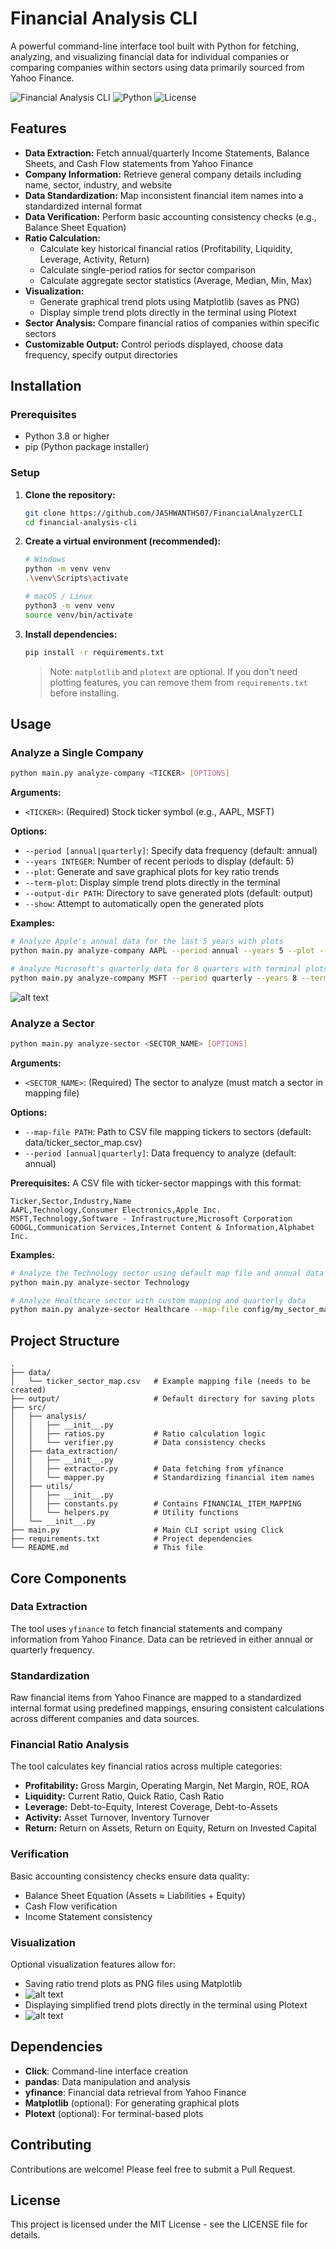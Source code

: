 # Financial Analysis CLI

A powerful command-line interface tool built with Python for fetching, analyzing, and visualizing financial data for individual companies or comparing companies within sectors using data primarily sourced from Yahoo Finance.

![Financial Analysis CLI](https://img.shields.io/badge/Financial-Analysis%20CLI-blue)
![Python](https://img.shields.io/badge/Python-3.8+-green)
![License](https://img.shields.io/badge/License-MIT-yellow)

## Features

* **Data Extraction:** Fetch annual/quarterly Income Statements, Balance Sheets, and Cash Flow statements from Yahoo Finance
* **Company Information:** Retrieve general company details including name, sector, industry, and website
* **Data Standardization:** Map inconsistent financial item names into a standardized internal format
* **Data Verification:** Perform basic accounting consistency checks (e.g., Balance Sheet Equation)
* **Ratio Calculation:**
  * Calculate key historical financial ratios (Profitability, Liquidity, Leverage, Activity, Return)
  * Calculate single-period ratios for sector comparison
  * Calculate aggregate sector statistics (Average, Median, Min, Max)
* **Visualization:**
  * Generate graphical trend plots using Matplotlib (saves as PNG)
  * Display simple trend plots directly in the terminal using Plotext
* **Sector Analysis:** Compare financial ratios of companies within specific sectors
* **Customizable Output:** Control periods displayed, choose data frequency, specify output directories

## Installation

### Prerequisites
* Python 3.8 or higher
* pip (Python package installer)

### Setup

1. **Clone the repository:**
   ```bash
   git clone https://github.com/JASHWANTHS07/FinancialAnalyzerCLI
   cd financial-analysis-cli
   ```

2. **Create a virtual environment (recommended):**
   ```bash
   # Windows
   python -m venv venv
   .\venv\Scripts\activate

   # macOS / Linux
   python3 -m venv venv
   source venv/bin/activate
   ```

3. **Install dependencies:**
   ```bash
   pip install -r requirements.txt
   ```
   
   > Note: `matplotlib` and `plotext` are optional. If you don't need plotting features, you can remove them from `requirements.txt` before installing.

## Usage

### Analyze a Single Company

```bash
python main.py analyze-company <TICKER> [OPTIONS]
```

**Arguments:**
- `<TICKER>`: (Required) Stock ticker symbol (e.g., AAPL, MSFT)

**Options:**
- `--period [annual|quarterly]`: Specify data frequency (default: annual)
- `--years INTEGER`: Number of recent periods to display (default: 5)
- `--plot`: Generate and save graphical plots for key ratio trends
- `--term-plot`: Display simple trend plots directly in the terminal
- `--output-dir PATH`: Directory to save generated plots (default: output)
- `--show`: Attempt to automatically open the generated plots

**Examples:**
```bash
# Analyze Apple's annual data for the last 5 years with plots
python main.py analyze-company AAPL --period annual --years 5 --plot --output-dir ./financial_charts

# Analyze Microsoft's quarterly data for 8 quarters with terminal plots
python main.py analyze-company MSFT --period quarterly --years 8 --term-plot
```
![alt text](images/sample_compaision_table.png)

### Analyze a Sector

```bash
python main.py analyze-sector <SECTOR_NAME> [OPTIONS]
```

**Arguments:**
- `<SECTOR_NAME>`: (Required) The sector to analyze (must match a sector in mapping file)

**Options:**
- `--map-file PATH`: Path to CSV file mapping tickers to sectors (default: data/ticker_sector_map.csv)
- `--period [annual|quarterly]`: Data frequency to analyze (default: annual)

**Prerequisites:**
A CSV file with ticker-sector mappings with this format:
```csv
Ticker,Sector,Industry,Name
AAPL,Technology,Consumer Electronics,Apple Inc.
MSFT,Technology,Software - Infrastructure,Microsoft Corporation
GOOGL,Communication Services,Internet Content & Information,Alphabet Inc.
```

**Examples:**
```bash
# Analyze the Technology sector using default map file and annual data
python main.py analyze-sector Technology

# Analyze Healthcare sector with custom mapping and quarterly data
python main.py analyze-sector Healthcare --map-file config/my_sector_map.csv --period quarterly
```

## Project Structure

```
.
├── data/
│   └── ticker_sector_map.csv   # Example mapping file (needs to be created)
├── output/                     # Default directory for saving plots
├── src/
│   ├── analysis/
│   │   ├── __init__.py
│   │   ├── ratios.py           # Ratio calculation logic
│   │   └── verifier.py         # Data consistency checks
│   ├── data_extraction/
│   │   ├── __init__.py
│   │   ├── extractor.py        # Data fetching from yfinance
│   │   └── mapper.py           # Standardizing financial item names
│   ├── utils/
│   │   ├── __init__.py
│   │   ├── constants.py        # Contains FINANCIAL_ITEM_MAPPING
│   │   └── helpers.py          # Utility functions
│   └── __init__.py
├── main.py                     # Main CLI script using Click
├── requirements.txt            # Project dependencies
└── README.md                   # This file
```

## Core Components

### Data Extraction
The tool uses `yfinance` to fetch financial statements and company information from Yahoo Finance. Data can be retrieved in either annual or quarterly frequency.

### Standardization
Raw financial items from Yahoo Finance are mapped to a standardized internal format using predefined mappings, ensuring consistent calculations across different companies and data sources.

### Financial Ratio Analysis
The tool calculates key financial ratios across multiple categories:
- **Profitability:** Gross Margin, Operating Margin, Net Margin, ROE, ROA
- **Liquidity:** Current Ratio, Quick Ratio, Cash Ratio
- **Leverage:** Debt-to-Equity, Interest Coverage, Debt-to-Assets
- **Activity:** Asset Turnover, Inventory Turnover
- **Return:** Return on Assets, Return on Equity, Return on Invested Capital

### Verification
Basic accounting consistency checks ensure data quality:
- Balance Sheet Equation (Assets ≈ Liabilities + Equity)
- Cash Flow verification
- Income Statement consistency

### Visualization
Optional visualization features allow for:
- Saving ratio trend plots as PNG files using Matplotlib
- ![alt text](output/TSLA_annual_ratios_trend.png)
- Displaying simplified trend plots directly in the terminal using Plotext
- ![alt text](images/plotext_image.png)

## Dependencies

- **Click**: Command-line interface creation
- **pandas**: Data manipulation and analysis
- **yfinance**: Financial data retrieval from Yahoo Finance
- **Matplotlib** (optional): For generating graphical plots
- **Plotext** (optional): For terminal-based plots

## Contributing

Contributions are welcome! Please feel free to submit a Pull Request.

## License

This project is licensed under the MIT License - see the LICENSE file for details.
